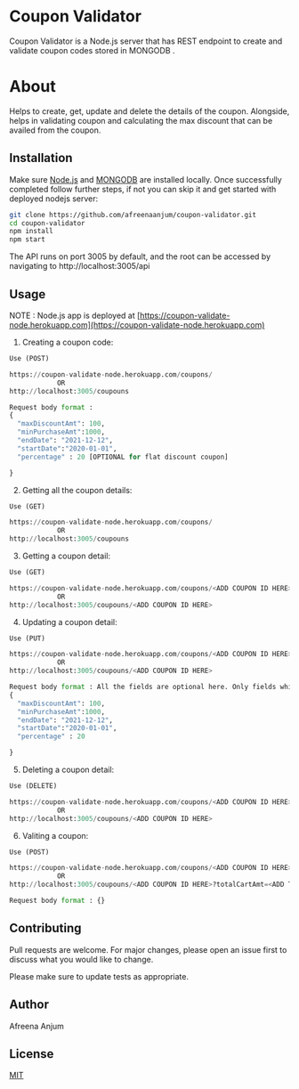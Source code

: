 # Coupon Validator

Coupon Validator is a Node.js server that has REST endpoint to create and validate coupon codes stored in MONGODB .

# About

Helps to create, get, update and delete the details of the coupon. Alongside, helps in validating coupon and calculating the max discount that can be availed from the coupon.

## Installation

Make sure [Node.js](https://docs.npmjs.com/downloading-and-installing-node-js-and-npm) and [MONGODB](https://docs.mongodb.com/manual/installation/) are installed locally. Once successfully completed follow further steps, if not you can skip it and get started with deployed nodejs server:

```bash
git clone https://github.com/afreenaanjum/coupon-validator.git
cd coupon-validator
npm install
npm start
```

The API runs on port 3005 by default, and the root can be accessed by navigating to http://localhost:3005/api

## Usage

NOTE : Node.js app is deployed at [https://coupon-validate-node.herokuapp.com](https://coupon-validate-node.herokuapp.com)

1. Creating a coupon code:

```python
Use (POST)

https://coupon-validate-node.herokuapp.com/coupons/
            OR
http://localhost:3005/coupouns

Request body format :
{
  "maxDiscountAmt": 100,
  "minPurchaseAmt":1000,
  "endDate": "2021-12-12",
  "startDate":"2020-01-01",
  "percentage" : 20 [OPTIONAL for flat discount coupon]

}
```

2. Getting all the coupon details:

```python
Use (GET)

https://coupon-validate-node.herokuapp.com/coupons/
            OR
http://localhost:3005/coupouns
```

3. Getting a coupon detail:

```python
Use (GET)

https://coupon-validate-node.herokuapp.com/coupons/<ADD COUPON ID HERE>
            OR
http://localhost:3005/coupouns/<ADD COUPON ID HERE>
```

4. Updating a coupon detail:

```python
Use (PUT)

https://coupon-validate-node.herokuapp.com/coupons/<ADD COUPON ID HERE>
            OR
http://localhost:3005/coupouns/<ADD COUPON ID HERE>

Request body format : All the fields are optional here. Only fields which needs change can be added.
{
  "maxDiscountAmt": 100,
  "minPurchaseAmt":1000,
  "endDate": "2021-12-12",
  "startDate":"2020-01-01",
  "percentage" : 20

}
```

5. Deleting a coupon detail:

```python
Use (DELETE)

https://coupon-validate-node.herokuapp.com/coupons/<ADD COUPON ID HERE>
            OR
http://localhost:3005/coupouns/<ADD COUPON ID HERE>
```

6. Valiting a coupon:

```python
Use (POST)

https://coupon-validate-node.herokuapp.com/coupons/<ADD COUPON ID HERE>?totalCartAmt=<ADD TOTAL CART AMOUNT>
            OR
http://localhost:3005/coupouns/<ADD COUPON ID HERE>?totalCartAmt=<ADD TOTAL CART AMOUNT>

Request body format : {}
```

## Contributing

Pull requests are welcome. For major changes, please open an issue first to discuss what you would like to change.

Please make sure to update tests as appropriate.

## Author

Afreena Anjum

## License

[MIT](https://choosealicense.com/licenses/mit/)

```

```
